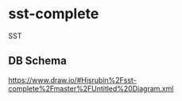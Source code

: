 # sst-complete
SST

## DB Schema
https://www.draw.io/#Hjsrubin%2Fsst-complete%2Fmaster%2FUntitled%20Diagram.xml
